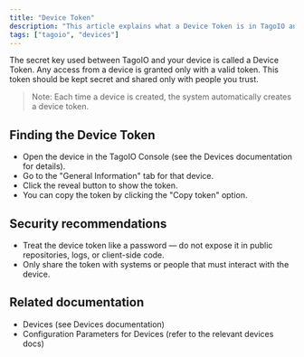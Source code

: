```yaml
---
title: "Device Token"
description: "This article explains what a Device Token is in TagoIO and how to locate and copy it from a device's General Information tab."
tags: ["tagoio", "devices"]
---
```

The secret key used between TagoIO and your device is called a Device Token. Any access from a device is granted only with a valid token. This token should be kept secret and shared only with people you trust.

> Note: Each time a device is created, the system automatically creates a device token.

## Finding the Device Token

- Open the device in the TagoIO Console (see the Devices documentation for details).
- Go to the "General Information" tab for that device.
- Click the reveal button to show the token.
- You can copy the token by clicking the "Copy token" option.

<!-- Image placeholder removed for build -->

## Security recommendations

- Treat the device token like a password — do not expose it in public repositories, logs, or client-side code.
- Only share the token with systems or people that must interact with the device.

## Related documentation

- Devices (see Devices documentation)
- Configuration Parameters for Devices (refer to the relevant devices docs)